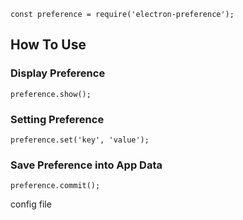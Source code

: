 ```
const preference = require('electron-preference');
```

## How To Use

### Display Preference

```
preference.show();
```

### Setting Preference

```
preference.set('key', 'value');
```

### Save Preference into App Data

```
preference.commit();
```

config file

```

```
